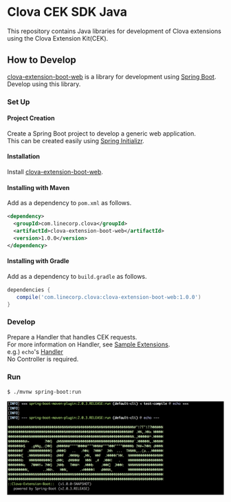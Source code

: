 # Clova CEK SDK Java

This repository contains Java libraries for development of Clova extensions using the Clova Extension Kit(CEK).
  
## How to Develop

[clova-extension-boot-web](clova-extension-boot-web) is a library for development using [Spring Boot](https://spring.io/projects/spring-boot).  
Develop using this library.

### Set Up

#### Project Creation

Create a Spring Boot project to develop a generic web application.  
This can be created easily using [Spring Initializr](https://start.spring.io/).

#### Installation

Install [clova-extension-boot-web](clova-extension-boot-web).
 
#### Installing with Maven

Add as a dependency to `pom.xml` as follows.

```xml
<dependency>
  <groupId>com.linecorp.clova</groupId>
  <artifactId>clova-extension-boot-web</artifactId>
  <version>1.0.0</version>
</dependency>
```

#### Installing with Gradle

Add as a dependency to `build.gradle` as follows.

```groovy
dependencies {
   compile('com.linecorp.clova:clova-extension-boot-web:1.0.0')
}
```

### Develop

Prepare a Handler that handles CEK requests.  
For more information on Handler, see [Sample Extensions](/samples).  
e.g.) `echo`'s [Handler](/samples/echo/src/main/java/com/linecorp/clova/extension/sample/hello/EchoHandler.java)  
No Controller is required.

### Run

```bash
$ ./mvnw spring-boot:run
```

<img width="600" alt="" src="./misc/console.png">

